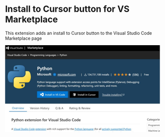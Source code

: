 # Install to Cursor button for VS Marketplace

This extension adds an install to Cursor button to the Visual Studio Code Marketplace page

![Screenshot](screenshots/python.jpg)
